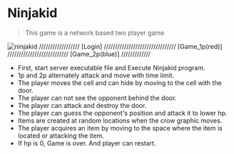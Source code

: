 # Ninjakid
> This game is a network based two player game 

![ninjakid](https://user-images.githubusercontent.com/42207679/53154138-6c363280-35fd-11e9-93cd-6f8edaac45ce.JPG)
////////////////// [Login] //////////////////////////////// [Game_1p(red)] /////////////////////////// [Game_2p(blue)] /////////////  



   - First, start server executable file and Execute Ninjakid program.  
   - 1p and 2p alternately attack and move with time limit.  
   - The player moves the cell and can hide by moving to the cell with the door.
   - The player can not see the opponent behind the door.
   - The player can attack and destroy the door.
   - The player can guess the opponent's position and attack it to lower hp.  
   - Items are created at random locations when the crow graphic moves.
   - The player acquires an item by moving to the space where the item is located or attacking the item.
   - If hp is 0, Game is over. And player can restart.
